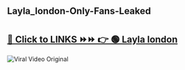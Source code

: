 
 ## Layla_london-Only-Fans-Leaked

# <h2><a href="https://clipsfans.com/Layla_london&ref=git">🔗 Click to LINKS ⏩⏩ 👉 🟢 Layla london </a></h2>

<a href="https://clipsfans.com/Layla_london&ref=git" rel="nofollow" data-target="animated-image.originalLink"><img src="https://i.ibb.co.com/xMMVF88/686577567.gif" alt="Viral Video Original" style="max-width: 100%; display: inline-block;" data-target="animated-image.originalImage"></a>

